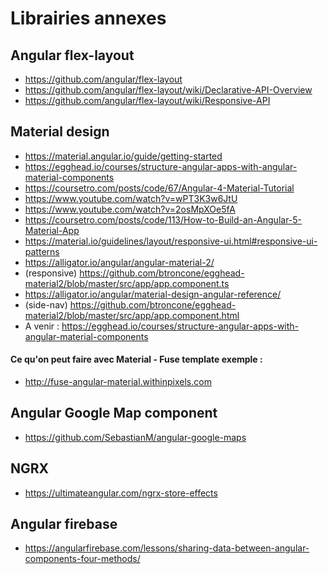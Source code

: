 # Librairies annexes

## Angular flex-layout

* https://github.com/angular/flex-layout
* https://github.com/angular/flex-layout/wiki/Declarative-API-Overview
* https://github.com/angular/flex-layout/wiki/Responsive-API

## Material design

* https://material.angular.io/guide/getting-started
* https://egghead.io/courses/structure-angular-apps-with-angular-material-components
* https://coursetro.com/posts/code/67/Angular-4-Material-Tutorial
* https://www.youtube.com/watch?v=wPT3K3w6JtU
* https://www.youtube.com/watch?v=2osMpXOe5fA
* https://coursetro.com/posts/code/113/How-to-Build-an-Angular-5-Material-App
* https://material.io/guidelines/layout/responsive-ui.html#responsive-ui-patterns
* https://alligator.io/angular/angular-material-2/
* (responsive) https://github.com/btroncone/egghead-material2/blob/master/src/app/app.component.ts
* https://alligator.io/angular/material-design-angular-reference/
* (side-nav) https://github.com/btroncone/egghead-material2/blob/master/src/app/app.component.html
* A venir : https://egghead.io/courses/structure-angular-apps-with-angular-material-components

#### Ce qu'on peut faire avec Material - Fuse template exemple : 

* http://fuse-angular-material.withinpixels.com


## Angular Google Map component

* https://github.com/SebastianM/angular-google-maps

## NGRX

* https://ultimateangular.com/ngrx-store-effects

## Angular firebase

* https://angularfirebase.com/lessons/sharing-data-between-angular-components-four-methods/
